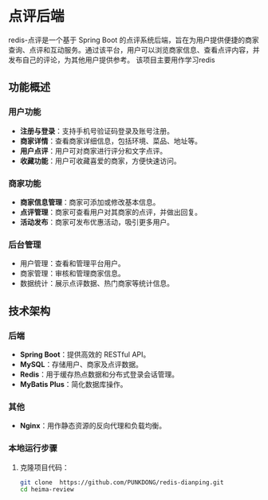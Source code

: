 # 点评后端

redis-点评是一个基于 Spring Boot 的点评系统后端，旨在为用户提供便捷的商家查询、点评和互动服务。通过该平台，用户可以浏览商家信息、查看点评内容，并发布自己的评论，为其他用户提供参考。
该项目主要用作学习redis

## 功能概述

### 用户功能
- **注册与登录**：支持手机号验证码登录及账号注册。
- **商家详情**：查看商家详细信息，包括环境、菜品、地址等。
- **用户点评**：用户可对商家进行评分和文字点评。
- **收藏功能**：用户可收藏喜爱的商家，方便快速访问。

### 商家功能
- **商家信息管理**：商家可添加或修改基本信息。
- **点评管理**：商家可查看用户对其商家的点评，并做出回复。
- **活动发布**：商家可发布优惠活动，吸引更多用户。

### 后台管理
- 用户管理：查看和管理平台用户。
- 商家管理：审核和管理商家信息。
- 数据统计：展示点评数据、热门商家等统计信息。

## 技术架构

### 后端
- **Spring Boot**：提供高效的 RESTful API。
- **MySQL**：存储用户、商家及点评数据。
- **Redis**：用于缓存热点数据和分布式登录会话管理。
- **MyBatis Plus**：简化数据库操作。

 

### 其他
 
- **Nginx**：用作静态资源的反向代理和负载均衡。

 
### 本地运行步骤

1. 克隆项目代码：
   ```bash
   git clone  https://github.com/PUNKDONG/redis-dianping.git
   cd heima-review
